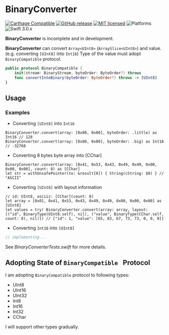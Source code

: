 # BinaryConverter

[![Carthage Compatible](https://img.shields.io/badge/Carthage-compatible-4BC51D.svg?style=flat)](https://github.com/Carthage/Carthage)
[![GitHub release](https://img.shields.io/github/release/takayoshiotake/BinaryConverter.svg)](https://github.com/takayoshiotake/BinaryConverter/releases)
[![MIT licensed](https://img.shields.io/badge/license-MIT-blue.svg)](LICENSE)
![Platforms](http://img.shields.io/badge/platforms-iOS%20|%20macOS-lightgrey.svg?style=flat)
![Swift 3.0.x](http://img.shields.io/badge/Swift-3.0.x-orange.svg?style=flat)

**BinaryConverter** is incomplete and in development.

**BinaryConverter** can convert `Array<UInt8>` (`ArraySlice<UInt8>`) and value. (e.g. converting `[UInt8]` into `Int16`)
Type of the value must adopt `BinaryCompatible` protocol.

```swift
public protocol BinaryCompatible {
    init(stream: BinaryStream, byteOrder: ByteOrder?) throws
    func convertIntoBinary(byteOrder: ByteOrder?) throws -> [UInt8]
}
```

## Usage

### Examples

- Converting `[UInt8]` into `Int16`

```
BinaryConverter.convert(array: [0x80, 0x00], byteOrder: .little) as Int16 // 128
BinaryConverter.convert(array: [0x80, 0x00], byteOrder: .big) as Int16 // -32768
```

- Converting 8 bytes byte array into [CChar]

```
BinaryConverter.convert(array: [0x41, 0x53, 0x43, 0x49, 0x49, 0x00, 0x00, 0x00], count: 8) as [CChar]
let str = withUnsafePointer(to: &result[0]) { String(cString: $0) } // "ASCII"
```

- Converting `[UInt8]` with layout information

```
// id: UInt8, asciiz: [CChar](count: 8)
let array = [0x01, 0x41, 0x53, 0x43, 0x49, 0x49, 0x00, 0x00, 0x00] as [UInt8]
let values = try! BinaryConverter.convert(array: array, layout: [("id", BinaryType(UInt8.self), nil), ("value", BinaryType(CChar.self, count: 8), nil)]) // ["id": 1, "value": [65, 83, 67, 73, 73, 0, 0, 0]]
```

- Converting `Int16` into `[UInt8]`

```swift
// implementing...
```

See *BinaryConverterTests.swift* for more details.

## Adopting State of `BinaryCompatible ` Protocol

I am adopting `BinaryCompatible` protocol to following types:

- UInt8
- UInt16
- UInt32
- Int8
- Int16
- Int32
- CChar

I will support other types gradually.
